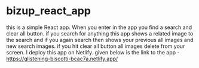 # bizup_react_app
this is a simple React app. When you enter in the app you find a search and clear all button. if you search for anything this app shows a related image to the search and if you again search then shows your previous all images and new search images. if you hit clear all button all images delete from your screen.
I deploy this app on Netlify. 
given below is the link to the app -
https://glistening-biscotti-bcac7a.netlify.app/
